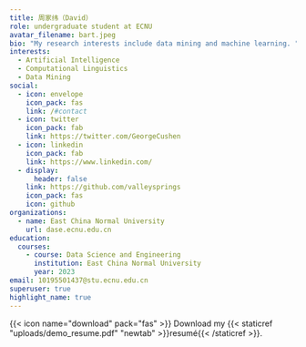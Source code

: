 ```yaml
---
title: 周家纬（David）
role: undergraduate student at ECNU
avatar_filename: bart.jpeg
bio: "My research interests include data mining and machine learning. "
interests:
  - Artificial Intelligence
  - Computational Linguistics
  - Data Mining
social:
  - icon: envelope
    icon_pack: fas
    link: /#contact
  - icon: twitter
    icon_pack: fab
    link: https://twitter.com/GeorgeCushen
  - icon: linkedin
    icon_pack: fab
    link: https://www.linkedin.com/
  - display:
      header: false
    link: https://github.com/valleysprings
    icon_pack: fas
    icon: github
organizations:
  - name: East China Normal University
    url: dase.ecnu.edu.cn
education:
  courses:
    - course: Data Science and Engineering
      institution: East China Normal University
      year: 2023
email: 10195501437@stu.ecnu.edu.cn
superuser: true
highlight_name: true
---
```



{{< icon name="download" pack="fas" >}} Download my {{< staticref "uploads/demo_resume.pdf" "newtab" >}}resumé{{< /staticref >}}.